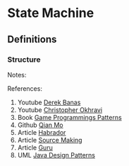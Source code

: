 

# State Machine 

## Definitions

### Structure

Notes: 

References:
1. Youtube [Derek Banas](https://www.youtube.com/watch?v=MGEx35FjBuo&list=PLF206E906175C7E07&index=20)
2. Youtube [Christopher Okhravi](https://www.youtube.com/watch?v=N12L5D78MAA&list=PLrhzvIcii6GNjpARdnO4ueTUAVR9eMBpc&index=17)
3. Book [Game Programmings Patterns](https://gameprogrammingpatterns.com/state.html)
4. Github [Qian Mo](https://github.com/QianMo/Unity-Design-Pattern/tree/master/Assets/Behavioral%20Patterns/State%20Pattern)
5. Article [Habrador](https://www.habrador.com/tutorials/programming-patterns/6-state-pattern/)
6. Article [Source Making](https://sourcemaking.com/design_patterns/state)
7. Article [Guru](https://refactoring.guru/design-patterns/state)
8. UML [Java Design Patterns](https://java-design-patterns.com/patterns/state/)
